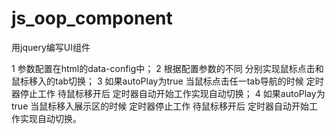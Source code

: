 # js_oop_component
用jquery编写UI组件

1 参数配置在html的data-config中；
2 根据配置参数的不同 分别实现鼠标点击和鼠标移入的tab切换；
3 如果autoPlay为true 当鼠标点击任一tab导航的时候 定时器停止工作 待鼠标移开后 定时器自动开始工作实现自动切换；
4 如果autoPlay为true 当鼠标移入展示区的时候 定时器停止工作 待鼠标移开后 定时器自动开始工作实现自动切换。